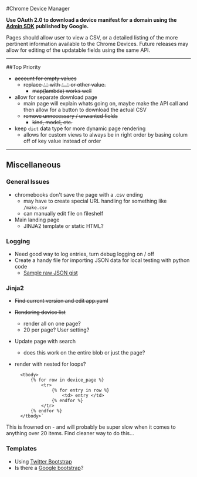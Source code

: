 #Chrome Device Manager

**Use OAuth 2.0 to download a device manifest for a domain using the [Admin SDK](https://developers.google.com/admin-sdk/directory/v1/guides/manage-chrome-devices) published by Google.**

Pages should allow user to view a CSV, or a detailed listing of the more pertinent information available to the Chrome Devices. Future releases may allow for editing of the updatable fields using the same API.
- - - 
##Top Priority

* ~~account for empty values~~
   * ~~replace `''` with `' '` or other value.~~
	   * ~~map(lambda) works well~~
* allow for separate download page
	* main page will explain whats going on, maybe make the API call and then allow for a button to download the actual CSV
	* ~~remove unnecessary / unwanted fields~~
		* ~~kind, model, etc.~~
* keep `dict` data type for more dynamic page rendering
	* allows for custom views to always be in right order by basing colum off of key value instead of order 

- - -

## Miscellaneous

### General Issues

* chromebooks don't save the page with a .csv ending
	* may have to create special URL handling for something like `/make.csv`
	* can manually edit file on fileshelf
* Main landing page
	* JINJA2 template or static HTML?

### Logging
* Need good way to log entries, turn debug logging on / off
* Create a handy file for importing JSON data for local testing with python code
	* [Sample raw JSON gist](https://gist.github.com/ottiferous/5807894)

### Jinja2

* ~~Find current version and edit app.yaml~~
* ~~Rendering device list~~
	* render all on one page?
	* 20 per page? User setting?
* Update page with search
	* 	does this work on the entire blob or just the page?
* render with nested for loops?

		<tbody>
			{% for row in device_page %}
				<tr>
					{% for entry in row %}
						<td> entry </td>
					{% endfor %}
				</tr>
			{% endfor %}
		</tbody>`
This is frowned on - and will probably be super slow when it comes to anything over 20 items. Find cleaner way to do this…

### Templates
* Using [Twitter Bootstrap](http://twitter.github.io/bootstrap/)
* Is there a [Google bootstrap](http://todc.github.io/todc-bootstrap/)?